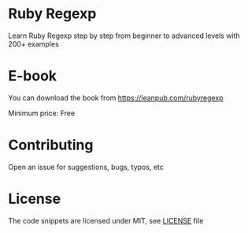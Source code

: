 # Ruby Regexp

Learn Ruby Regexp step by step from beginner to advanced levels with 200+ examples

# E-book

You can download the book from https://leanpub.com/rubyregexp

Minimum price: Free

# Contributing

Open an issue for suggestions, bugs, typos, etc

# License

The code snippets are licensed under MIT, see [LICENSE](./LICENSE) file

